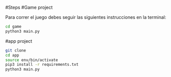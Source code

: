 #Steps
#Game project


Para correr el juego debes seguir las siguientes instrucciones en la terminal:

```sh
cd game
python3 main.py

```
#app project 

```sh
git clone
cd app
source env/bin/activate
pip3 install -r requirements.txt
python3 main.py
```



